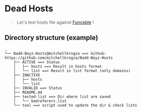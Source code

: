 # Dead Hosts

> Let's test hosts file against [Funceble](https://github.com/funilrys/funceble) !

## Directory structure (example)

```
.
└── Badd-Boyz-Hosts@mitchellkrogza ==> Github: https://github.com/mitchellkrogza/Badd-Boyz-Hosts
    ├── ACTIVE ==> Status
    │   ├── hosts ==> Result in hosts format
    │   └── list ==> Result in list format (only domains)
    ├── INACTIVE
    │   ├── hosts
    │   └── list
    ├── INVALID ==> Status
    ├── README.md
    ├── tested-list ==> Dir where list are saved
    │   └── badreferers.list
    └── tool ==> script used to update the dir & check lists
```
